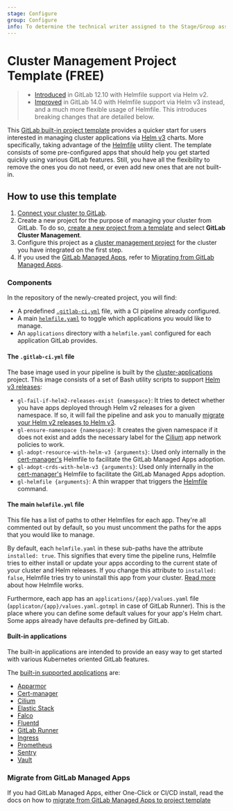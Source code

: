 ```yaml
---
stage: Configure
group: Configure
info: To determine the technical writer assigned to the Stage/Group associated with this page, see https://about.gitlab.com/handbook/engineering/ux/technical-writing/#assignments
---
```


# Cluster Management Project Template **(FREE)**

> - [Introduced](https://gitlab.com/gitlab-org/gitlab/-/merge_requests/25318) in GitLab 12.10 with Helmfile support via Helm v2.
> - [Improved](https://gitlab.com/gitlab-org/gitlab/-/merge_requests/63577) in GitLab 14.0 with Helmfile support via Helm v3 instead, and a much more flexible usage of Helmfile. This introduces breaking changes that are detailed below.

This [GitLab built-in project template](../project/working_with_projects.md#built-in-templates)
provides a quicker start for users interested in managing cluster
applications via [Helm v3](https://helm.sh/) charts. More specifically, taking advantage of the
[Helmfile](https://github.com/roboll/helmfile) utility client. The template consists of some pre-configured apps that
should help you get started quickly using various GitLab features. Still, you have all the flexibility to remove the ones you do not
need, or even add new ones that are not built-in.

## How to use this template

1. [Connect your cluster to GitLab](../project/clusters/index.md#add-and-remove-clusters).
1. Create a new project for the purpose of managing your cluster from GitLab. To do so,
[create a new project from a template](../project/working_with_projects.md#built-in-templates)
and select **GitLab Cluster Management**.
1. Configure this project as a [cluster management project](management_project.md#selecting-a-cluster-management-project)
for the cluster you have integrated on the first step.
1. If you used the [GitLab Managed Apps](applications.md), refer to
   [Migrating from GitLab Managed Apps](migrating_from_gma_to_project_template.md).

### Components

In the repository of the newly-created project, you will find:

- A predefined [`.gitlab-ci.yml`](https://gitlab.com/gitlab-org/project-templates/cluster-management/-/blob/master/.gitlab-ci.yml)
  file, with a CI pipeline already configured.
- A main [`helmfile.yaml`](https://gitlab.com/gitlab-org/project-templates/cluster-management/-/blob/master/helmfile.yaml) to toggle which applications you would like to manage.
- An `applications` directory with a `helmfile.yaml` configured for each application GitLab provides.

#### The `.gitlab-ci.yml` file

The base image used in your pipeline is built by the [cluster-applications](https://gitlab.com/gitlab-org/cluster-integration/cluster-applications)
project. This image consists of a set of Bash utility scripts to support [Helm v3 releases](https://helm.sh/docs/intro/using_helm/#three-big-concepts):

- `gl-fail-if-helm2-releases-exist {namespace}`: It tries to detect whether you have apps deployed through Helm v2
  releases for a given namespace. If so, it will fail the pipeline and ask you to manually
  [migrate your Helm v2 releases to Helm v3](https://helm.sh/docs/topics/v2_v3_migration/).
- `gl-ensure-namespace {namespace}`: It creates the given namespace if it does not exist and adds the necessary label
  for the [Cilium](https://github.com/cilium/cilium/) app network policies to work.
- `gl-adopt-resource-with-helm-v3 {arguments}`: Used only internally in the [cert-manager's](https://cert-manager.io/) Helmfile to
  facilitate the GitLab Managed Apps adoption.
- `gl-adopt-crds-with-helm-v3 {arguments}`: Used only internally in the [cert-manager's](https://cert-manager.io/) Helmfile to
  facilitate the GitLab Managed Apps adoption.
- `gl-helmfile {arguments}`: A thin wrapper that triggers the [Helmfile](https://github.com/roboll/helmfile) command.

#### The main `helmfile.yml` file

This file has a list of paths to other Helmfiles for each app. They're all commented out by default, so you must uncomment
the paths for the apps that you would like to manage.

By default, each `helmfile.yaml` in these sub-paths have the attribute `installed: true`. This signifies that every time
the pipeline runs, Helmfile tries to either install or update your apps according to the current state of your
cluster and Helm releases. If you change this attribute to `installed: false`, Helmfile tries try to uninstall this app
from your cluster. [Read more](https://github.com/roboll/helmfile) about how Helmfile works.

Furthermore, each app has an `applications/{app}/values.yaml` file (`applicaton/{app}/values.yaml.gotmpl` in case of GitLab Runner). This is the
place where you can define some default values for your app's Helm chart. Some apps already have defaults
pre-defined by GitLab.

#### Built-in applications

The built-in applications are intended to provide an easy way to get started with various Kubernetes oriented GitLab features.

The [built-in supported applications](https://gitlab.com/gitlab-org/project-templates/cluster-management/-/tree/master/applications) are:

- [Apparmor](../infrastructure/clusters/manage/management_project_applications/apparmor.md)
- [Cert-manager](../infrastructure/clusters/manage/management_project_applications/certmanager.md)
- [Cilium](../infrastructure/clusters/manage/management_project_applications/cilium.md)
- [Elastic Stack](../infrastructure/clusters/manage/management_project_applications/elasticstack.md)
- [Falco](../infrastructure/clusters/manage/management_project_applications/falco.md)
- [Fluentd](../infrastructure/clusters/manage/management_project_applications/fluentd.md)
- [GitLab Runner](../infrastructure/clusters/manage/management_project_applications/runner.md)
- [Ingress](../infrastructure/clusters/manage/management_project_applications/ingress.md)
- [Prometheus](../infrastructure/clusters/manage/management_project_applications/prometheus.md)
- [Sentry](../infrastructure/clusters/manage/management_project_applications/sentry.md)
- [Vault](../infrastructure/clusters/manage/management_project_applications/vault.md)

### Migrate from GitLab Managed Apps

If you had GitLab Managed Apps, either One-Click or CI/CD install, read the docs on how to
[migrate from GitLab Managed Apps to project template](migrating_from_gma_to_project_template.md)

